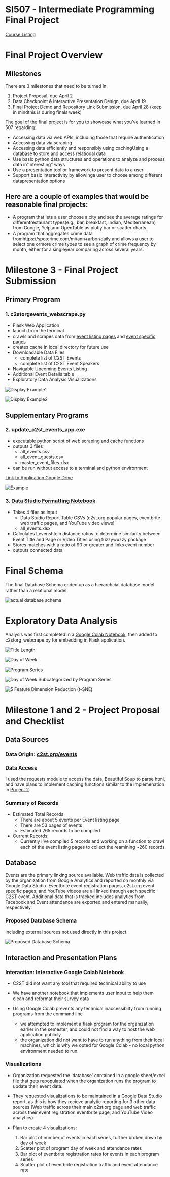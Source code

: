 # SI507 - Intermediate Programming Final Project
[Course Listing](https://www.si.umich.edu/programs/courses/507/)

# Final Project Overview

## Milestones

There are 3 milestones that need to be turned in.
1. Project Proposal, due April 2
2. Data Checkpoint & Interactive Presentation Design, due April 19
3. Final Project Demo and Repository Link Submission, due April 28 (keep in mindthis is during finals week)

The goal of the final project is for you to showcase what you’ve learned in 507 regarding:
- Accessing data via web APIs, including those that require authentication
- Accessing data via scraping
- Accessing data efficiently and responsibly using cachingUsing a database to store and access relational data
- Use basic python data structures and operations to analyze and process data in“interesting” ways
- Use a presentation tool or framework to present data to a user
- Support basic interactivity by allowinga user to choose among different datapresentation options

## Here are a couple of examples that would be reasonable final projects:
- A program that lets a user choose a city and see the average ratings for differentrestaurant types(e.g., bar, breakfast, Indian, Mediterranean) from Google, Yelp,and OpenTable as plotly bar or scatter charts.
- A program that aggregates crime data fromhttps://spotcrime.com/mi/ann+arbor/daily and allows a user to select one ormore crime types to see a graph of crime frequency by month, either for a singleyear comparing across several years.

# Milestone 3 - Final Project Submission

## Primary Program

### 1. c2storgevents_webscrape.py

- Flask Web Application
- launch from the terminal
- crawls and scrapes data from [event listing pages](https://www.c2st.org/events) and [event specific pages](https://www.c2st.org/event/building-equity-sustaining-bipoc-in-stem/) 
- creates cache in local directory for future use
- Downloadable Data Files
    - complete list of C2ST Events
    - complete list of C2ST Event Speakers 
- Navigable Upcoming Events Listing
- Additional Event Details table
- Exploratory Data Analysis Visualizations

![Display Example1](https://github.com/s-ryanlee/ChicagoCouncilSciTech/blob/110432c4fdfcf4233bac183c5933a1d6cf24265d/assets/SI507images/c2st_flask_display1.PNG)

![Display Example2](https://github.com/s-ryanlee/ChicagoCouncilSciTech/blob/8fed82bf3a245947bd67de662b466b3761c7c01b/assets/SI507images/c2st_flask_display2.PNG)

## Supplementary Programs

### 2. update_c2st_events_app.exe

- executable python script of web scraping and cache functions
- outputs 3 files
    - all_events.csv
    - all_event_guests.csv
    - master_event_files.xlsx
- can be run without access to a terminal and python environment

[Link to Application Google Drive](https://drive.google.com/file/d/1dfHji4Bc6DGnxBy3bmzvHl_TrvuJzVzy/view?usp=sharing)
 
![Example](https://github.com/s-ryanlee/ChicagoCouncilSciTech/blob/6845f1d91b7be4bc816ea57ef35759969c9262d3/assets/SI507images/exe_fetching.PNG)

### 3. [Data Studio Formatting Notebook](https://github.com/s-ryanlee/ChicagoCouncilSciTech/blob/e8a14a0bb7d6e1da5de8c1dc3a7a8194a86253ee/database/SI507_Project/DataStudioFormatting.ipynb)

- Takes 4 files as input
    - Data Studio Report Table CSVs (c2st.org popular pages, eventbrite web traffic pages, and YouTube video views)
    - all_events.xlsx
- Calculates Levenshtein distance ratios to determine similarity between Event Title and Page or Video Titles using fuzzywuzzy package
- Stores matches with a ratio of 90 or greater and links event number
- outputs connected data
 
# Final Schema

The final Database Schema ended up as a hierarchcial database model rather than a relational model. 

![actual database schema](https://github.com/s-ryanlee/ChicagoCouncilSciTech/blob/6845f1d91b7be4bc816ea57ef35759969c9262d3/assets/SI507images/webscrape_actual_erd.png)

# Exploratory Data Analysis

Analysis was first completed in a [Google Colab Notebook](https://github.com/s-ryanlee/ChicagoCouncilSciTech/blob/898101c2b13b599bad030f3d0c5b68e68e79251c/database/SI507_Project/EDA.ipynb), then added to c2storg_webcrape.py for embedding in Flask application.

![Title Length](https://github.com/s-ryanlee/ChicagoCouncilSciTech/blob/6845f1d91b7be4bc816ea57ef35759969c9262d3/assets/SI507images/name%20length%20categories.PNG)

![Day of Week](https://github.com/s-ryanlee/ChicagoCouncilSciTech/blob/6845f1d91b7be4bc816ea57ef35759969c9262d3/assets/SI507images/weekday%20categories.PNG)

![Program Series](https://github.com/s-ryanlee/ChicagoCouncilSciTech/blob/9c5e5429279cc919701b385770acaeb4bc270622/assets/SI507images/series%20categories.PNG)

![Day of Week Subcategorized by Program Series](https://github.com/s-ryanlee/ChicagoCouncilSciTech/blob/9c5e5429279cc919701b385770acaeb4bc270622/assets/SI507images/total%20events%20by%20day%20of%20week%20and%20series.PNG)

![5 Feature Dimension Reduction (t-SNE)](https://github.com/s-ryanlee/ChicagoCouncilSciTech/blob/9c5e5429279cc919701b385770acaeb4bc270622/assets/SI507images/C2ST_Cluster_EDA.png)

# Milestone 1 and 2 - Project Proposal and Checklist

## Data Sources

### Data Origin: [c2st.org/events](https://www.c2st.org/events)

### Data Access

I used the requests module to access the data, Beautiful Soup to parse html, and have plans to implement caching functions similar to the implemenation in [Project 2](https://github.com/s-ryanlee/Project2Winter2021). 

### Summary of Records

- Estimated Total Records
    - There are about 5 events per Event listing page
    - There are 53 pages of events
    - Estimated 265 records to be compiled
- Current Records:
    - Currently I've compiled 5 records and working on a function to crawl each of the event listing pages to collect the reamining ~260 records

## Database

Events are the primary linking source available. Web traffic data is collected by the organization from Google Analytics and reported on monthly via Google Data Studio.
Eventbrite event registration pages, c2st.org event specific pages, and YouTube videos are all linked through each specific C2ST event. 
Additional data that is tracked includes analytics from Facebook and Event attendance are exported and entered manually, respectively.

### Proposed Database Schema

including external sources not used directly in this project

![Proposed Database Schema](https://github.com/s-ryanlee/ChicagoCouncilSciTech/blob/3aeac20d5c9d46f782c02ce23867640c0cb10a62/assets/SI507images/webscrape_erd.png)

## Interaction and Presentation Plans

### Interaction: Interactive Google Colab Notebook

- C2ST did not want any tool that required technical ability to use

- We have another notebook that implements user input to help them clean and reformat their survey data

- Using Google Colab prevents any technical inaccessibilty from running programs from the command line
    - we attempted to implement a flask program for the organization earlier in the semester, and could not find a way to host the web application publicly
    - the organization did not want to have to run anything from their local machines, which is why we opted for Google Colab - no local python environment needed to run.

### Visualizations

- Organization requested the 'database' contained in a google sheet/excel file that gets repopulated when the organization runs the program to update their event data.

- They requested visualizations to be maintained in a Google Data Studio report, as this is how they recieve analytic reporting for 3 other data sources (Web traffic across their main c2st.org page and web traffic across their event registration eventbrite page, and YouTube Video analytics)

- Plan to create 4 visualizations: 
    1. Bar plot of number of events in each series, further broken down by day of week
    2. Scatter plot of program day of week and attendance rates
    3. Bar plot of eventbrite registration rates for events in each program series
    4. Scatter plot of eventbrite registration traffic and event attendance rate
